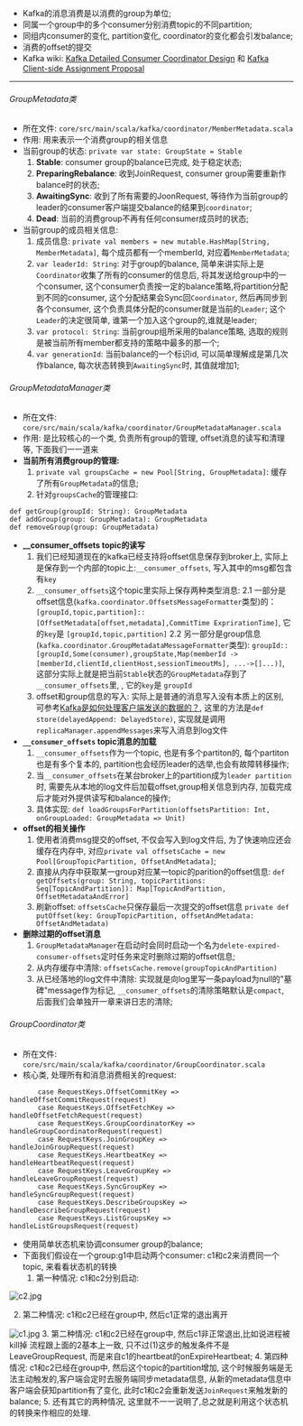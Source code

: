 * Kafka的消息消费是以消费的group为单位;
* 同属一个group中的多个consumer分别消费topic的不同partition;
* 同组内consumer的变化, partition变化,  coordinator的变化都会引发balance;
* 消费的offset的提交
* Kafka wiki: [Kafka Detailed Consumer Coordinator Design](https://cwiki.apache.org/confluence/display/KAFKA/Kafka+Detailed+Consumer+Coordinator+Design) 和 [Kafka Client-side Assignment Proposal](https://cwiki.apache.org/confluence/display/KAFKA/Kafka+Client-side+Assignment+Proposal)
---
###### GroupMetadata类
- 所在文件: `core/src/main/scala/kafka/coordinator/MemberMetadata.scala`
- 作用: 用来表示一个消费group的相关信息
- 当前group的状态: `private var state: GroupState = Stable`
   1. **Stable**: consumer group的balance已完成, 处于稳定状态;
   2. **PreparingRebalance**: 收到JoinRequest, consumer group需要重新作balance时的状态;
  3. **AwaitingSync**: 收到了所有需要的JoonRequest, 等待作为当前group的leader的consumer客户端提交balance的结果到`coordinator`;
  4. **Dead**: 当前的消费group不再有任何consumer成员时的状态;
- 当前group的成员相关信息:
   1. 成员信息: `private val members = new mutable.HashMap[String, MemberMetadata]`,
    每个成员都有一个memberId, 对应着`MemberMetadata`;
   2.  `var leaderId: String`: 对于group的balance, 简单来讲实际上是`Coordinator`收集了所有的consumer的信息后, 将其发送给group中的一个consumer, 这个consumer负责按一定的balance策略,将partition分配到不同的consumer, 这个分配结果会Sync回`Coordinator`, 然后再同步到各个consumer, 这个负责具体分配的consumer就是当前的`Leader`; 这个`Leader`的决定很简单, 谁第一个加入这个group的,谁就是leader;
   3. `var protocol: String`: 当前group组所采用的balance策略, 选取的规则是被当前所有member都支持的策略中最多的那一个;
   4. `var generationId`: 当前balance的一个标识id, 可以简单理解成是第几次作balance, 每次状态转换到`AwaitingSync`时, 其值就增加1;
###### GroupMetadataManager类
- 所在文件: `core/src/main/scala/kafka/coordinator/GroupMetadataManager.scala`
- 作用: 是比较核心的一个类, 负责所有group的管理, offset消息的读写和清理等, 下面我们一一道来
- **当前所有消费group的管理:**
  1. `private val groupsCache = new Pool[String, GroupMetadata]`: 缓存了所有`GroupMetadata`的信息;
  2. 针对`groupsCache`的管理接口:
```
def getGroup(groupId: String): GroupMetadata
def addGroup(group: GroupMetadata): GroupMetadata
def removeGroup(group: GroupMetadata)
```
- **__consumer_offsets topic的读写**
  1. 我们已经知道现在的kafka已经支持将offset信息保存到broker上, 实际上是保存到一个内部的topic上:`__consumer_offsets`, 写入其中的msg都包含有`key`
  2. `__consumer_offsets`这个topic里实际上保存两种类型消息:
       2.1  一部分是offset信息(`kafka.coordinator.OffsetsMessageFormatter`类型)的：
`[groupId,topic,partition]::[OffsetMetadata[offset,metadata],CommitTime ExprirationTime]`, 它的`key`是 `[groupId,topic,partition]`
     2.2 另一部分是group信息(`kafka.coordinator.GroupMetadataMessageFormatter`类型):
    `groupId::[groupId,Some(consumer),groupState,Map(memberId -> [memberId,clientId,clientHost,sessionTimeoutMs], ...->[]...)]`, 这部分实际上就是把当前`Stable`状态的`GroupMetadata`存到了`__consumer_offsets`里, , 它的`key`是 `groupId`
  3. offset和group信息的写入: 实际上是普通的消息写入没有本质上的区别, 可参考[Kafka是如何处理客户端发送的数据的？](http://www.jianshu.com/p/561dcaff9a0b), 这里的方法是`def store(delayedAppend: DelayedStore)`, 实现就是调用`replicaManager.appendMessages`来写入消息到log文件 
- **`__consumer_offsets` topic消息的加载** 
  1. `__consumer_offsets`作为一个topic, 也是有多个partiton的, 每个partiton也是有多个复本的, partition也会经历leader的选举,也会有故障转移操作;
    2. 当`__consumer_offsets`在某台broker上的partition成为`leader partition`时, 需要先从本地的log文件后加载offset,group相关信息到内存, 加载完成后才能对外提供读写和balance的操作;
   3. 具体实现: `def loadGroupsForPartition(offsetsPartition: Int,
                             onGroupLoaded: GroupMetadata => Unit)`
- **offset的相关操作**
   1. 使用者消费msg提交的offset, 不仅会写入到log文件后, 为了快速响应还会缓存在内存中, 对应`private val offsetsCache = new Pool[GroupTopicPartition, OffsetAndMetadata]`;
  2. 直接从内存中获取某一group对应某一topic的parition的offset信息:
`def getOffsets(group: String, topicPartitions: Seq[TopicAndPartition]): Map[TopicAndPartition, OffsetMetadataAndError]`
   3. 刷新offset: `offsetsCache`只保存最后一次提交的offset信息
`private def putOffset(key: GroupTopicPartition, offsetAndMetadata: OffsetAndMetadata)`
- **删除过期的offset消息**
  1. `GroupMetadataManager`在启动时会同时启动一个名为`delete-expired-consumer-offsets`定时任务来定时删除过期的offset信息;
   2. 从内存缓存中清除: `offsetsCache.remove(groupTopicAndPartition)`
   3. 从已经落地的log文件中清除: 实现就是向log里写一条payload为null的"墓碑"message作为标记, `__consumer_offsets`的清除策略默认是`compact`, 后面我们会单独开一章来讲日志的清除;
###### GroupCoordinator类
- 所在文件: `core/src/main/scala/kafka/coordinator/GroupCoordinator.scala`
- 核心类, 处理所有和消息消费相关的request:
 ```
        case RequestKeys.OffsetCommitKey => handleOffsetCommitRequest(request)
        case RequestKeys.OffsetFetchKey => handleOffsetFetchRequest(request)
        case RequestKeys.GroupCoordinatorKey => handleGroupCoordinatorRequest(request)
        case RequestKeys.JoinGroupKey => handleJoinGroupRequest(request)
        case RequestKeys.HeartbeatKey => handleHeartbeatRequest(request)
        case RequestKeys.LeaveGroupKey => handleLeaveGroupRequest(request)
        case RequestKeys.SyncGroupKey => handleSyncGroupRequest(request)
        case RequestKeys.DescribeGroupsKey => handleDescribeGroupRequest(request)
        case RequestKeys.ListGroupsKey => handleListGroupsRequest(request)
```
- 使用简单状态机来协调consumer group的balance;
- 下面我们假设在一个group:g1中启动两个consumer: c1和c2来消费同一个topic, 来看看状态机的转换
   1. 第一种情况: c1和c2分别启动:

![c2.jpg](http://upload-images.jianshu.io/upload_images/2020390-e6cefadde992fb70.jpg?imageMogr2/auto-orient/strip%7CimageView2/2/w/1240)

  2. 第二种情况: c1和c2已经在group中, 然后c1正常的退出离开

![c1.jpg](http://upload-images.jianshu.io/upload_images/2020390-1f0d1f28924cfaac.jpg?imageMogr2/auto-orient/strip%7CimageView2/2/w/1240)
   3. 第二种情况: c1和c2已经在group中, 然后c1非正常退出,比如说进程被kill掉
       流程跟上面的2基本上一致, 只不过(1)这步的触发条件不是LeaveGroupRequest, 而是来自c1的heartbeat的onExpireHeartbeat;
   4. 第四种情况: c1和c2已经在group中, 然后这个topic的partition增加, 这个时候服务端是无法主动触发的,客户端会定时去服务端同步metadata信息, 从新的metadata信息中客户端会获知partition有了变化, 此时c1和c2会重新发送`JoinRequest`来触发新的balance;
   5. 还有其它的两种情况, 这里就不一一说明了,总之就是利用这个状态机的转换来作相应的处理.